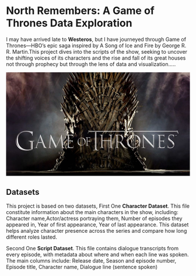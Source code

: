 # North Remembers: A Game of Thrones Data Exploration
I may have arrived late to **Westeros**, but I have journeyed through Game of Thrones—HBO’s epic saga inspired by A Song of Ice and Fire by George R. R. Martin.This project dives into the scripts of the show, seeking to uncover the shifting voices of its characters and the rise and fall of its great houses not through prophecy but through the lens of data and visualization.....



![GoT](./visuals/GoT.jpeg)


## Datasets
This project is based on two datasets, First One **Character Dataset**. This file constitute information about the main characters in the show, including: Character name,Actor/actress portraying them, Number of episodes they appeared in, Year of first appearance, Year of last appearance. 
This dataset helps analyze character presence across the series and compare how long different roles lasted.

Second One **Script Dataset**. This file contains dialogue transcripts from every episode, with metadata about where and when each line was spoken. The main columns include: Release date, Season and episode number, Episode title, Character name, Dialogue line (sentence spoken)
